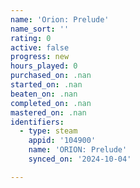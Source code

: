 ```yaml
---
name: 'Orion: Prelude'
name_sort: ''
rating: 0
active: false
progress: new
hours_played: 0
purchased_on: .nan
started_on: .nan
beaten_on: .nan
completed_on: .nan
mastered_on: .nan
identifiers:
  - type: steam
    appid: '104900'
    name: 'ORION: Prelude'
    synced_on: '2024-10-04'

---
```

